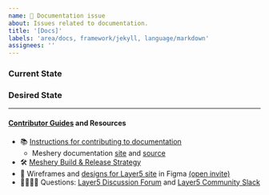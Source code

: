 ```yaml
---
name: 📄 Documentation issue
about: Issues related to documentation.
title: '[Docs]'
labels: 'area/docs, framework/jekyll, language/markdown'
assignees: ''
---
```

### Current State


### Desired State


---

#### [Contributor Guides](https://docs.meshery.io/project/contributing) and Resources
- 📚 [Instructions for contributing to documentation](https://docs.meshery.io/project/contributing/contributing-docs)
   - Meshery documentation [site](https://docs.meshery.io/) and [source](https://github.com/meshery/meshery/tree/master/docs)
- 🛠 [Meshery Build & Release Strategy](https://docs.meshery.io/project/build-and-release)
- 🎨 Wireframes and [designs for Layer5 site](https://www.figma.com/file/5ZwEkSJwUPitURD59YHMEN/Layer5-Designs) in Figma [(open invite)](https://www.figma.com/team_invite/redeem/qJy1c95qirjgWQODApilR9)
- 🙋🏾🙋🏼 Questions: [Layer5 Discussion Forum](https://discuss.layer5.io) and [Layer5 Community Slack](http://slack.layer5.io)
